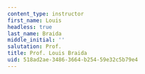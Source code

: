 ```yaml
---
content_type: instructor
first_name: Louis
headless: true
last_name: Braida
middle_initial: ''
salutation: Prof.
title: Prof. Louis Braida
uid: 518ad2ae-3486-3664-b254-59e32c5b79e4
---
```


